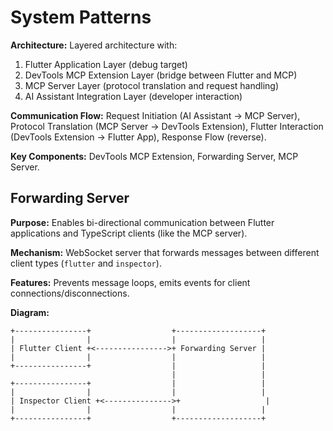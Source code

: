 # System Patterns

**Architecture:** Layered architecture with:

1.  Flutter Application Layer (debug target)
2.  DevTools MCP Extension Layer (bridge between Flutter and MCP)
3.  MCP Server Layer (protocol translation and request handling)
4.  AI Assistant Integration Layer (developer interaction)

**Communication Flow:** Request Initiation (AI Assistant -> MCP Server), Protocol Translation (MCP Server -> DevTools Extension), Flutter Interaction (DevTools Extension -> Flutter App), Response Flow (reverse).

**Key Components:** DevTools MCP Extension, Forwarding Server, MCP Server.

## Forwarding Server

**Purpose:** Enables bi-directional communication between Flutter applications and TypeScript clients (like the MCP server).

**Mechanism:** WebSocket server that forwards messages between different client types (`flutter` and `inspector`).

**Features:** Prevents message loops, emits events for client connections/disconnections.

**Diagram:**

```
+----------------+                  +-------------------+
|                |                  |                   |
| Flutter Client +<---------------->+ Forwarding Server |
|                |                  |                   |
+----------------+                  |                   |
                                    |                   |
+----------------+                  |                   |
|                |                  |                   |
| Inspector Client +<--------------->+                   |
|                |                  |                   |
+----------------+                  +-------------------+
```

